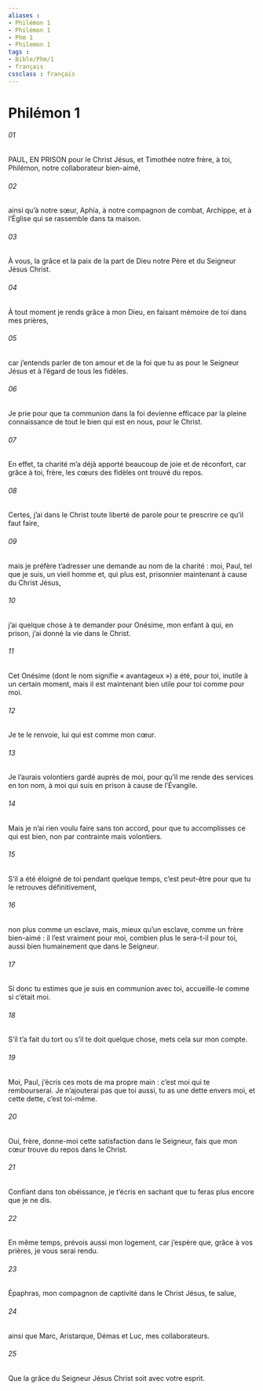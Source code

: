 ```yaml
---
aliases : 
- Philémon 1
- Philémon 1
- Phm 1
- Philemon 1
tags : 
- Bible/Phm/1
- français
cssclass : français
---
```


# Philémon 1

###### 01
PAUL, EN PRISON pour le Christ Jésus,
et Timothée notre frère,
à toi, Philémon, notre collaborateur bien-aimé,
###### 02
ainsi qu’à notre sœur, Aphia,
à notre compagnon de combat, Archippe,
et à l’Église qui se rassemble dans ta maison.
###### 03
À vous, la grâce et la paix
de la part de Dieu notre Père
et du Seigneur Jésus Christ.
###### 04
À tout moment je rends grâce à mon Dieu, en faisant mémoire de toi dans mes prières,
###### 05
car j’entends parler de ton amour et de la foi que tu as pour le Seigneur Jésus et à l’égard de tous les fidèles.
###### 06
Je prie pour que ta communion dans la foi devienne efficace par la pleine connaissance de tout le bien qui est en nous, pour le Christ.
###### 07
En effet, ta charité m’a déjà apporté beaucoup de joie et de réconfort, car grâce à toi, frère, les cœurs des fidèles ont trouvé du repos.
###### 08
Certes, j’ai dans le Christ toute liberté de parole pour te prescrire ce qu’il faut faire,
###### 09
mais je préfère t’adresser une demande au nom de la charité : moi, Paul, tel que je suis, un vieil homme et, qui plus est, prisonnier maintenant à cause du Christ Jésus,
###### 10
j’ai quelque chose à te demander pour Onésime, mon enfant à qui, en prison, j’ai donné la vie dans le Christ.
###### 11
Cet Onésime (dont le nom signifie « avantageux ») a été, pour toi, inutile à un certain moment, mais il est maintenant bien utile pour toi comme pour moi.
###### 12
Je te le renvoie, lui qui est comme mon cœur.
###### 13
Je l’aurais volontiers gardé auprès de moi, pour qu’il me rende des services en ton nom, à moi qui suis en prison à cause de l’Évangile.
###### 14
Mais je n’ai rien voulu faire sans ton accord, pour que tu accomplisses ce qui est bien, non par contrainte mais volontiers.
###### 15
S’il a été éloigné de toi pendant quelque temps, c’est peut-être pour que tu le retrouves définitivement,
###### 16
non plus comme un esclave, mais, mieux qu’un esclave, comme un frère bien-aimé : il l’est vraiment pour moi, combien plus le sera-t-il pour toi, aussi bien humainement que dans le Seigneur.
###### 17
Si donc tu estimes que je suis en communion avec toi, accueille-le comme si c’était moi.
###### 18
S’il t’a fait du tort ou s’il te doit quelque chose, mets cela sur mon compte.
###### 19
Moi, Paul, j’écris ces mots de ma propre main : c’est moi qui te rembourserai. Je n’ajouterai pas que toi aussi, tu as une dette envers moi, et cette dette, c’est toi-même.
###### 20
Oui, frère, donne-moi cette satisfaction dans le Seigneur, fais que mon cœur trouve du repos dans le Christ.
###### 21
Confiant dans ton obéissance, je t’écris en sachant que tu feras plus encore que je ne dis.
###### 22
En même temps, prévois aussi mon logement, car j’espère que, grâce à vos prières, je vous serai rendu.
###### 23
Épaphras, mon compagnon de captivité dans le Christ Jésus, te salue,
###### 24
ainsi que Marc, Aristarque, Démas et Luc, mes collaborateurs.
###### 25
Que la grâce du Seigneur Jésus Christ soit avec votre esprit.
